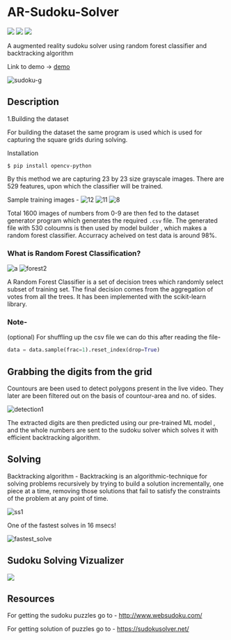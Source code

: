 # AR-Sudoku-Solver
![](https://img.shields.io/badge/python-3.8-blue)
![](https://img.shields.io/badge/contributers-1-green)
![](https://img.shields.io/badge/license-MIT-lightgrey)

A augmented reality sudoku solver using random forest classifier and backtracking algorithm

Link to demo -> [demo](https://www.linkedin.com/posts/yash-indane-aa6534179_python3-opencv-machinelearning-activity-6689535809860730880-TBgS)

![sudoku-g](https://user-images.githubusercontent.com/53041219/207026036-817b50d8-3f09-4e2a-b145-5b721f64e60c.gif)

## Description
1.Building the dataset

For building the dataset the same program is used which is used for capturing the square grids during solving.

Installation

`$ pip install opencv-python`

By this method we are capturing 23 by 23 size grayscale images. There are 529 features, upon which the classifier will be trained.

Sample training images - ![12](https://user-images.githubusercontent.com/53041219/207026383-9083db7a-7673-4b8a-bba9-24e3af09745d.png) ![11](https://user-images.githubusercontent.com/53041219/207026476-3229c982-9364-4524-a10b-bd0a6d07e501.png) ![8](https://user-images.githubusercontent.com/53041219/207026526-f8e8b479-0d78-484d-9384-21b22920dd9a.png)

Total 1600 images of numbers from 0-9 are then fed to the dataset generator program which generates the required `.csv` file. The generated file
with 530 coloumns is then used by model builder , which makes a random forest classifier. Accurracy acheived on test data is around 98%.

### What is Random Forest Classification?

![a](https://user-images.githubusercontent.com/53041219/207026638-d6ccda3d-cb25-4d4e-af95-0d12f5557f48.png) ![forest2](https://user-images.githubusercontent.com/53041219/207026711-dfd6de2a-3a9b-4722-afac-2c69a4e96da7.png)

A Random Forest Classifier is a set of decision trees which randomly select subset of training set. The final decision comes from the aggregation of votes 
from all the trees. It has been implemented with the scikit-learn library. 

### Note-
(optional) For shuffling up the csv file we can do this after reading the file- 

```py
data = data.sample(frac=1).reset_index(drop=True)
```

## Grabbing the digits from the grid

Countours are been used to detect polygons present in the live video. They later are been filtered out on the basis of countour-area and no. of sides.

![detection1](https://user-images.githubusercontent.com/53041219/207026797-dfcc804e-6357-4b17-b5b5-a0c7c24d2c83.png)

The extracted digits are then predicted using our pre-trained ML model , and the whole numbers are sent to the sudoku solver which solves it with efficient backtracking
algorithm.

## Solving 

Backtracking algorithm - Backtracking is an algorithmic-technique for solving problems recursively by trying to build a solution incrementally, one piece at a time, removing those solutions that fail to satisfy the constraints of the problem at any point of time.

![ss1](https://user-images.githubusercontent.com/53041219/207026872-604ecb90-a756-4f3d-a677-c0cc01444a48.png)

One of the fastest solves in 16 msecs!

![fastest_solve](https://user-images.githubusercontent.com/53041219/207026926-3770756d-a01e-4c5a-b1ff-d6e8e98f8cf8.png)

## Sudoku Solving Vizualizer

![](sudoku.gif)

## Resources
For getting the sudoku puzzles go to  - http://www.websudoku.com/

For getting solution of puzzles go to - https://sudokusolver.net/
